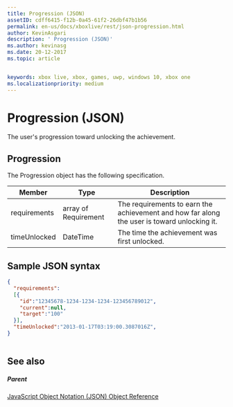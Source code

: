 ```yaml
---
title: Progression (JSON)
assetID: cdff6415-f12b-0a45-61f2-26dbf47b1b56
permalink: en-us/docs/xboxlive/rest/json-progression.html
author: KevinAsgari
description: ' Progression (JSON)'
ms.author: kevinasg
ms.date: 20-12-2017
ms.topic: article


keywords: xbox live, xbox, games, uwp, windows 10, xbox one
ms.localizationpriority: medium
---
```



# Progression (JSON)
The user's progression toward unlocking the achievement. 
<a id="ID4EN"></a>

 
## Progression
 
The Progression object has the following specification.
 
| Member| Type| Description| 
| --- | --- | --- | 
| requirements| array of Requirement| The requirements to earn the achievement and how far along the user is toward unlocking it.| 
| timeUnlocked| DateTime| The time the achievement was first unlocked.| 
  
<a id="ID4ETB"></a>

 
## Sample JSON syntax
 

```json
{
  "requirements":
  [{
    "id":"12345678-1234-1234-1234-123456789012",
    "current":null,
    "target":"100"
  }],
  "timeUnlocked":"2013-01-17T03:19:00.3087016Z",
}
    
```

  
<a id="ID4E3B"></a>

 
## See also
 
<a id="ID4E5B"></a>

 
##### Parent 

[JavaScript Object Notation (JSON) Object Reference](atoc-xboxlivews-reference-json.md)

   
